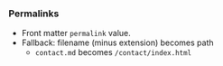 ### Permalinks

- Front matter `permalink` value.
- Fallback: filename (minus extension) becomes path
  - `contact.md` becomes `/contact/index.html`
